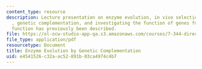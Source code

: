 ```yaml
---
content_type: resource
description: Lecture presentation on enzyme evolution, in vivo selection systems,
  , genetic complementation, and investigating the function of genes for which no
  function has previously been described.
file: https://ol-ocw-studio-app-qa.s3.amazonaws.com/courses/7-344-directed-evolution-engineering-biocatalysts-spring-2008/e4541526c32aac52891b03ca4974c4b7_ses5_slides.pdf
file_type: application/pdf
resourcetype: Document
title: Enzyme Evolution by Genetic Complementation
uid: e4541526-c32a-ac52-891b-03ca4974c4b7
---
```

